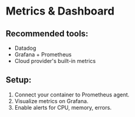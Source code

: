 # Metrics & Dashboard

## Recommended tools:
- Datadog
- Grafana + Prometheus
- Cloud provider's built-in metrics

## Setup:
1. Connect your container to Prometheus agent.
2. Visualize metrics on Grafana.
3. Enable alerts for CPU, memory, errors.